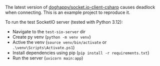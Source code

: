 The latest version of [doghappy/socket.io-client-csharp](https://github.com/doghappy/socket.io-client-csharp) causes deadlock when connecting. This is an example project to reproduce it.

To run the test SocketIO server (tested with Python 3.12):

- Navigate to the `test-sio-server` dir
- Create py venv (`python -m venv venv`)
- Active the venv (`source venv/bin/activate` or `.\venv\Scripts\Activate.ps1`)
- Install dependencies using pip (`pip install -r requirements.txt`)
- Run the server (`uvicorn main:app`)

